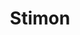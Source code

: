 ---
created_at: '2012-09-25T15:56:10Z'
id: Stimon
links:
  category:
  - Folk i Stora Arkipelagen
  - Sabrier
  - Tjänstefolk
  - Work in progress
title: Stimon
---